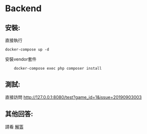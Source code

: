 # Backend
## 安裝:
直接執行

    docker-compose up -d 
    
安裝vendor套件
    
        docker-compose exec php composer install
        
## 測試:
  直接訪問 http://127.0.0.1:8080/test?game_id=1&issue=20190903003 

## 其他回答:

   請看 [解答](answer.md) 




